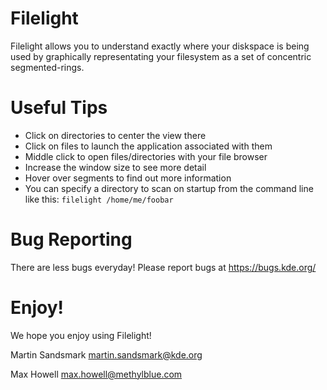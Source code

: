 # Filelight

Filelight allows you to understand exactly where your diskspace is being used by
graphically representating your filesystem as a set of concentric
segmented-rings.

# Useful Tips

- Click on directories to center the view there
- Click on files to launch the application associated with them
- Middle click to open files/directories with your file browser
- Increase the window size to see more detail
- Hover over segments to find out more information
- You can specify a directory to scan on startup from the command line like this: `filelight /home/me/foobar`

# Bug Reporting

There are less bugs everyday! Please report bugs at https://bugs.kde.org/

# Enjoy!

We hope you enjoy using Filelight!

Martin Sandsmark <martin.sandsmark@kde.org>

Max Howell <max.howell@methylblue.com>
